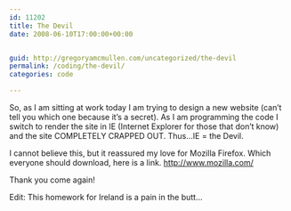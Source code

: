 ```yaml
---
id: 11202
title: The Devil
date: 2008-06-10T17:00:00+00:00


guid: http://gregoryamcmullen.com/uncategorized/the-devil
permalink: /coding/the-devil/
categories: code

---
```

So, as I am sitting at work today I am trying to design a new website (can&#8217;t tell you which one because it&#8217;s a secret). As I am programming the code I switch to render the site in IE (Internet Explorer for those that don&#8217;t know) and the site COMPLETELY CRAPPED OUT. Thus&#8230;IE = the Devil.

I cannot believe this, but it reassured my love for Mozilla Firefox. Which everyone should download, here is a link. <http://www.mozilla.com/>

Thank you come again!

Edit: This homework for Ireland is a pain in the butt&#8230;
